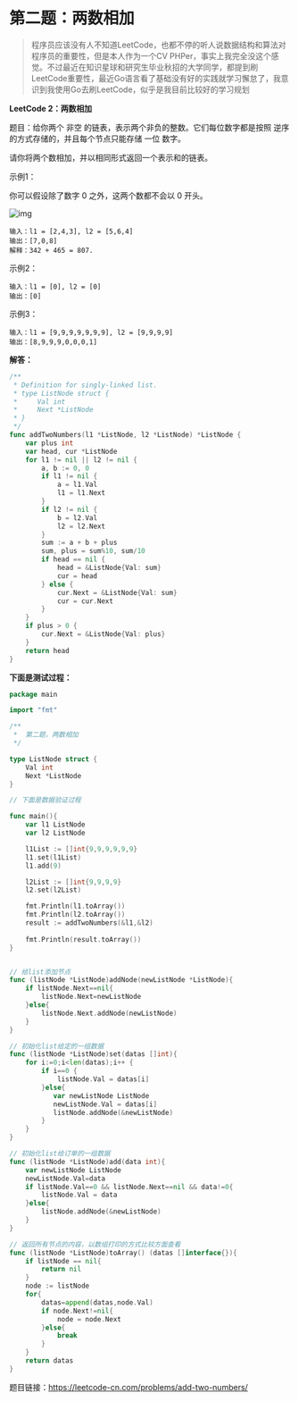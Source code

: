 # 第二题：两数相加

> 程序员应该没有人不知道LeetCode，也都不停的听人说数据结构和算法对程序员的重要性，但是本人作为一个CV PHPer，事实上我完全没这个感觉。不过最近在知识星球和研究生毕业秋招的大学同学，都提到刷LeetCode重要性，最近Go语言看了基础没有好的实践就学习懈怠了，我意识到我使用Go去刷LeetCode，似乎是我目前比较好的学习规划

**LeetCode 2：两数相加**

题目：给你两个 非空 的链表，表示两个非负的整数。它们每位数字都是按照 逆序 的方式存储的，并且每个节点只能存储 一位 数字。

请你将两个数相加，并以相同形式返回一个表示和的链表。

示例1：

你可以假设除了数字 0 之外，这两个数都不会以 0 开头。

![img](https://assets.leetcode-cn.com/aliyun-lc-upload/uploads/2021/01/02/addtwonumber1.jpg)

```
输入：l1 = [2,4,3], l2 = [5,6,4]
输出：[7,0,8]
解释：342 + 465 = 807.
```

示例2：

```
输入：l1 = [0], l2 = [0]
输出：[0]
```

示例3：

```
输入：l1 = [9,9,9,9,9,9,9], l2 = [9,9,9,9]
输出：[8,9,9,9,0,0,0,1]
```



**解答：**

```Go
/**
 * Definition for singly-linked list.
 * type ListNode struct {
 *     Val int
 *     Next *ListNode
 * }
 */
func addTwoNumbers(l1 *ListNode, l2 *ListNode) *ListNode {
    var plus int
    var head, cur *ListNode
    for l1 != nil || l2 != nil {
        a, b := 0, 0
        if l1 != nil {
            a = l1.Val
            l1 = l1.Next
        }
        if l2 != nil {
            b = l2.Val
            l2 = l2.Next
        }
        sum := a + b + plus
        sum, plus = sum%10, sum/10
        if head == nil {
            head = &ListNode{Val: sum}
            cur = head
        } else {
            cur.Next = &ListNode{Val: sum}
            cur = cur.Next
        }
    }
    if plus > 0 {
        cur.Next = &ListNode{Val: plus}
    }
    return head
}
```



**下面是测试过程：**

```Go
package main

import "fmt"

/**
 *  第二题，两数相加
 */

type ListNode struct {
    Val int
    Next *ListNode
}

// 下面是数据验证过程

func main(){
    var l1 ListNode
    var l2 ListNode

    l1List := []int{9,9,9,9,9,9}
    l1.set(l1List)
    l1.add(9)

    l2List := []int{9,9,9,9}
    l2.set(l2List)

    fmt.Println(l1.toArray())
    fmt.Println(l2.toArray())
    result := addTwoNumbers(&l1,&l2)
    
    fmt.Println(result.toArray())
}


// 给list添加节点
func (listNode *ListNode)addNode(newListNode *ListNode){
    if listNode.Next==nil{
        listNode.Next=newListNode
    }else{
        listNode.Next.addNode(newListNode)
    }
}

// 初始化list给定的一组数据
func (listNode *ListNode)set(datas []int){
    for i:=0;i<len(datas);i++ {
        if i==0 {
            listNode.Val = datas[i]
        }else{
           var newListNode ListNode
           newListNode.Val = datas[i] 
           listNode.addNode(&newListNode)
        }
    }
}

// 初始化list给订单的一组数据
func (listNode *ListNode)add(data int){
    var newListNode ListNode
    newListNode.Val=data
    if listNode.Val==0 && listNode.Next==nil && data!=0{
        listNode.Val = data
    }else{
        listNode.addNode(&newListNode)
    }
}

// 返回所有节点的内容，以数组打印的方式比较方面查看
func (listNode *ListNode)toArray() (datas []interface{}){
    if listNode == nil{
        return nil
    }
    node := listNode
    for{
        datas=append(datas,node.Val)
        if node.Next!=nil{
            node = node.Next
        }else{
            break
        }
    }
    return datas
}

```





题目链接：https://leetcode-cn.com/problems/add-two-numbers/
